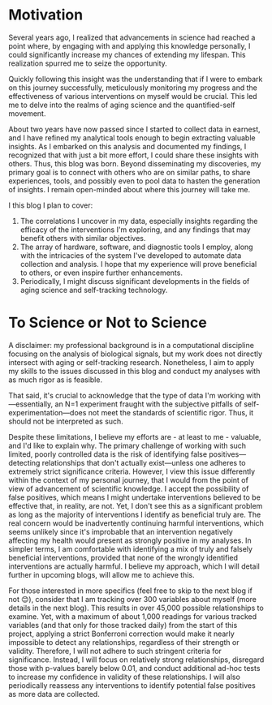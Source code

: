 # Motivation

Several years ago, I realized that advancements in science had reached a point where, by engaging with and applying this knowledge personally, I could significantly increase my chances of extending my lifespan. This realization spurred me to seize the opportunity.

Quickly following this insight was the understanding that if I were to embark on this journey successfully, meticulously monitoring my progress and the effectiveness of various interventions on myself would be crucial. This led me to delve into the realms of aging science and the quantified-self movement.

About two years have now passed since I started to collect data in earnest, and I have refined my analytical tools enough to begin extracting valuable insights. As I embarked on this analysis and documented my findings, I recognized that with just a bit more effort, I could share these insights with others. Thus, this blog was born. Beyond disseminating my discoveries, my primary goal is to connect with others who are on similar paths, to share experiences, tools, and possibly even to pool data to hasten the generation of insights. I remain open-minded about where this journey will take me.

I this blog I plan to cover:
1. The correlations I uncover in my data, especially insights regarding the efficacy of the interventions I'm exploring, and any findings that may benefit others with similar objectives.
2. The array of hardware, software, and diagnostic tools I employ, along with the intricacies of the system I've developed to automate data collection and analysis. I hope that my experience will prove beneficial to others, or even inspire further enhancements.
3. Periodically, I might discuss significant developments in the fields of aging science and self-tracking technology.

# To Science or Not to Science

A disclaimer: my professional background is in a computational discipline focusing on the analysis of biological signals, but my work does not directly intersect with aging or self-tracking research. Nonetheless, I aim to apply my skills to the issues discussed in this blog and conduct my analyses with as much rigor as is feasible.

That said, it's crucial to acknowledge that the type of data I'm working with—essentially, an N=1 experiment fraught with the subjective pitfalls of self-experimentation—does not meet the standards of scientific rigor. Thus, it should not be interpreted as such.

Despite these limitations, I believe my efforts are - at least to me - valuable, and I'd like to explain why. The primary challenge of working with such limited, poorly controlled data is the risk of identifying false positives—detecting relationships that don't actually exist—unless one adheres to extremely strict significance criteria. However, I view this issue differently within the context of my personal journey, that I would from the point of view of advancement of scientific knowledge. I accept the possibility of false positives, which means I might undertake interventions believed to be effective that, in reality, are not. Yet, I don't see this as a significant problem as long as the majority of interventions I identify as beneficial truly are. The real concern would be inadvertently continuing harmful interventions, which seems unlikely since it's improbable that an intervention negatively affecting my health would present as strongly positive in my analyses. In simpler terms, I am comfortable with identifying a mix of truly and falsely beneficial interventions, provided that none of the wrongly identified interventions are actually harmful. I believe my approach, which I will detail further in upcoming blogs, will allow me to achieve this.

For those interested in more specifics (feel free to skip to the next blog if not 😊), consider that I am tracking over 300 variables about myself (more details in the next blog). This results in over 45,000 possible relationships to examine. Yet, with a maximum of about 1,000 readings for various tracked variables (and that only for those tracked daily) from the start of this project, applying a strict Bonferroni correction would make it nearly impossible to detect any relationships, regardless of their strength or validity. Therefore, I will not adhere to such stringent criteria for significance. Instead, I will focus on relatively strong relationships, disregard those with p-values barely below 0.01, and conduct additional ad-hoc tests to increase my confidence in validity of these relationships. I will also periodically reassess any interventions to identify potential false positives as more data are collected.


 